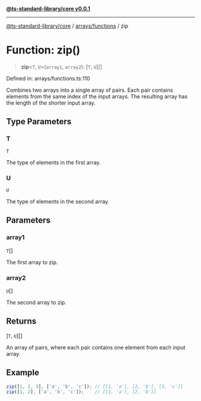 [**@ts-standard-library/core v0.0.1**](../../../README.md)

***

[@ts-standard-library/core](../../../modules.md) / [arrays/functions](../README.md) / zip

# Function: zip()

> **zip**\<`T`, `U`\>(`array1`, `array2`): \[`T`, `U`\][]

Defined in: arrays/functions.ts:110

Combines two arrays into a single array of pairs.
Each pair contains elements from the same index of the input arrays.
The resulting array has the length of the shorter input array.

## Type Parameters

### T

`T`

The type of elements in the first array.

### U

`U`

The type of elements in the second array.

## Parameters

### array1

`T`[]

The first array to zip.

### array2

`U`[]

The second array to zip.

## Returns

\[`T`, `U`\][]

An array of pairs, where each pair contains one element from each input array.

## Example

```typescript
zip([1, 2, 3], ['a', 'b', 'c']); // [[1, 'a'], [2, 'b'], [3, 'c']]
zip([1, 2], ['a', 'b', 'c']);    // [[1, 'a'], [2, 'b']]
```
